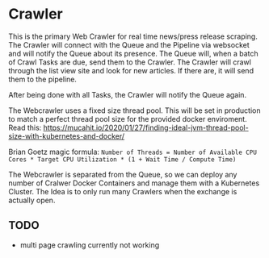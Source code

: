 # Crawler

This is the primary Web Crawler for real time news/press release scraping.
The Crawler will connect with the Queue and the Pipeline via websocket and 
will notify the Queue about its presence. The Queue will, when a batch of Crawl
Tasks are due, send them to the Crawler. The Crawler will crawl through the list view
site and look for new articles. If there are, it will send them to the pipeline.

After being done with all Tasks, the Crawler will notify the Queue again.

The Webcrawler uses a fixed size thread pool. This will be set in production to match
a perfect thread pool size for the provided docker enviroment.
Read this:
https://mucahit.io/2020/01/27/finding-ideal-jvm-thread-pool-size-with-kubernetes-and-docker/

Brian Goetz magic formula:
`Number of Threads = Number of Available CPU Cores * Target CPU Utilization * (1 + Wait Time / Compute Time)`

The Webcrawler is separated from the Queue, so we can deploy any number of Cralwer Docker
Containers and manage them with a Kubernetes Cluster. The Idea is to only run many Crawlers
when the exchange is actually open.

## TODO

- multi page crawling currently not working
